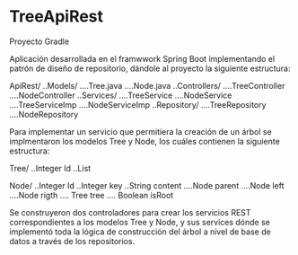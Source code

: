 # TreeApiRest

Proyecto Gradle

Aplicación desarrollada en el framwwork Spring Boot implementando el patrón de diseño de repositorio, dándole al proyecto la siguiente estructura:

ApiRest/
..Models/
....Tree.java
....Node.java
..Controllers/
....TreeController
....NodeController
..Services/
....TreeService
....NodeService
....TreeServiceImp
....NodeServiceImp
..Repository/
....TreeRepository
....NodeRepository

Para implementar un servicio que permitiera la creación de un árbol se implmentaron los modelos Tree y Node, los cuáles contienen la siguiente estructura:

Tree/
..Integer Id
..List<Nodes>
  
Node/
..Integer Id
..Integer key
..String content
....Node parent
....Node left
....Node rigth
.... Tree tree
.... Boolean isRoot
  
Se construyeron dos controladores para crear los servicios REST correspondientes a los modelos Tree y Node, y sus services dónde se implementó toda la lógica de construcción del árbol a nivel de base de datos a través de los repositorios.
